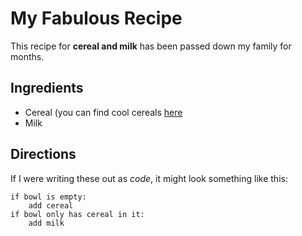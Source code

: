 # My Fabulous Recipe

This recipe for <strong>cereal and milk</strong> has been passed down my family for months.

## Ingredients

- Cereal (you can find cool cereals [here](www.example.com/coolcereals)
- Milk

## Directions

If I were writing these out as _code_, it might look something like this:

```
if bowl is empty:
    add cereal
if bowl only has cereal in it:
    add milk
```

